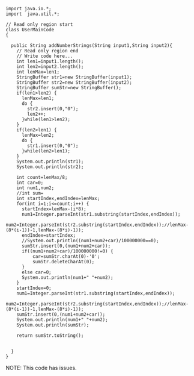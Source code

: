     import java.io.*;
    import  java.util.*;

    // Read only region start
    class UserMainCode
    {

      public String addNumberStrings(String input1,String input2){
        // Read only region end
        // Write code here...
        int len1=input1.length();
        int len2=input2.length();
        int lenMax=len1;
        StringBuffer str1=new StringBuffer(input1);
        StringBuffer str2=new StringBuffer(input2);
        StringBuffer sumStr=new StringBuffer();
        if(len1>len2) {
          lenMax=len1;
          do {
            str2.insert(0,"0");
            len2++;
          }while(len1>len2);
        }
        if(len2>len1) {
          lenMax=len2;
          do {
            str1.insert(0,"0");
          }while(len2>len1);
        }
        System.out.println(str1);
        System.out.println(str2);

        int count=lenMax/8;
        int car=0;
        int num1,num2;
        //int sum=
        int startIndex,endIndex=lenMax;
        for(int i=1;i<=count;i++) {
          startIndex=lenMax-(i*8);
          num1=Integer.parseInt(str1.substring(startIndex,endIndex));
          num2=Integer.parseInt(str2.substring(startIndex,endIndex));//lenMax-(8*(i-1))-1,lenMax-(8*i)-1));
          endIndex=startIndex;
          //System.out.println((num1+num2+car)/100000000==0);
          sumStr.insert(0,(num1+num2+car));
          if((num1+num2+car)/100000000!=0) {
              car=sumStr.charAt(0)-'0';
              sumStr.deleteCharAt(0);
          }
          else car=0;
          System.out.println(num1+" "+num2);
        }
        startIndex=0;
        num1=Integer.parseInt(str1.substring(startIndex,endIndex));
        num2=Integer.parseInt(str2.substring(startIndex,endIndex));//lenMax-(8*(i-1))-1,lenMax-(8*i)-1));
        sumStr.insert(0,(num1+num2+car));
        System.out.println(num1+" "+num2);
        System.out.println(sumStr);

        return sumStr.toString();


      }
    }
    
NOTE: This code has issues.
